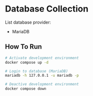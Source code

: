 # Database Collection
List database provider:
- MariaDB

## How To Run
```sh
# Activate development environment
docker compose up -d

# Login to database (MariaDB)
mariadb -h 127.0.0.1 -u mariadb -p

# Deactive development environment
docker compose down
```
